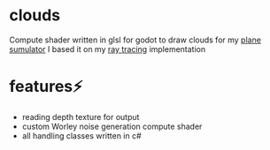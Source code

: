 # clouds
Compute shader written in glsl for godot to draw clouds for my [plane sumulator](https://github.com/LeaveMyAlpaca/Flight-sim)
I based it on my [ray tracing]() implementation 
# features⚡️
- reading depth texture for output 
- custom Worley noise generation compute shader
- all handling classes written in c#

